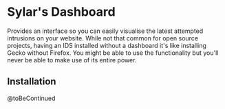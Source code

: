 Sylar's Dashboard
=================

Provides an interface so you can easily visualise the latest attempted intrusions on your website. While not that common for open source projects, having an IDS installed without a dashboard it's like installing Gecko without Firefox. You might be able to use the functionality but you'll never be able to make use of its entire power.


## Installation
@toBeContinued
